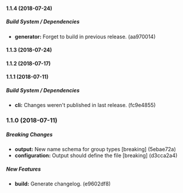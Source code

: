 #### 1.1.4 (2018-07-24)

##### Build System / Dependencies

* **generator:**  Forget to build in previous release. (aa970014)

#### 1.1.3 (2018-07-24)

#### 1.1.2 (2018-07-17)

#### 1.1.1 (2018-07-11)

##### Build System / Dependencies

* **cli:**  Changes weren't published in last release. (fc9e4855)

### 1.1.0 (2018-07-11)

##### Breaking Changes

* **output:**  New name schema for group types [breaking] (5ebae72a)
* **configuration:**  Output should define the file [breaking] (d3cca2a4)

##### New Features

* **build:**  Generate changelog. (e9602df8)

